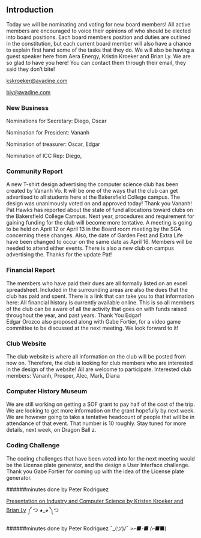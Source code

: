 ---
---

## Introduction
Today we will be nominating and voting for new board members! All active members are encouraged to voice their opinions of who should be elected into board positions. Each board members position and duties are outlined in the constitution, but each current board member will also have a chance to explain first hand some of the tasks that they do.  We will also be having a guest speaker here from Aera Energy, Kristin Kroeker and Brian Ly. We are so glad to have you here!
You can contact them through their email, they said they don’t bite!

kskroeker@avadine.com

bly@avadine.com

### New Business
Nominations for Secretary: Diego, Oscar


Nomination for President: Vananh


Nomination of treasurer: Oscar, Edgar


Nomination of ICC Rep: Diego, 

### Community Report
A new T-shirt design advertising the computer science club has been created by Vananh Vo. It will be one of the ways that the club can get advertised to all students here at the Bakersfield College campus. The design was unanimously voted on and approved today!  Thank you Vananh!
Pat Hawks has reported about the state of fund allocations toward clubs on the Bakersfield College Campus. Next year, procedures and requirement for gaining funding for the club will become more tentative. A meeting is going to be held on April 12 or April 13 in the Board room meeting by the SGA concerning these changes. Also, the date of Garden Fest and Extra Life have been changed to occur on the same date as April 16. Members will be needed to attend either events. There is also a new club on campus advertising the.  Thanks for the update Pat! 

### Financial Report
The members who have paid their dues are all formally listed on an excel spreadsheet. Included in the surrounding areas are also the dues that the club has paid and spent. There is a link that can take you to that information here: 
All financial history is currently available online. This is so all members of the club can be aware of all the activity that goes on  with funds raised throughout the year, and past years. Thank You Edgar!  
Edgar Orozco also proposed along with Gabe Fortier, for a video game committee to be discussed at the next meeting. We look forward to it! 
 
### Club Website
The club website is where all information on the club will be posted from now on. Therefore, the club is looking for club members who are interested in the design of the website! All are welcome to participate.
Interested club members: Vananh, Prosper, Alec, Mark, Diana 

### Computer History Museum
We are still working on getting a SOF grant to pay half of the cost of the trip. We are looking to get more information on the grant hopefully by next week. We are however going to take a tentative headcount of people that will be in attendance of that event. That number is 10 roughly. Stay tuned for more details, next week, on Dragon Ball z. 

### Coding Challenge
The coding challenges that have been voted into for the next meeting would be the License plate generator, and the design a User Interface challenge. Thank you Gabe Fortier for coming up with the idea of the License plate generator. 

######minutes done by Peter Rodriguez

[Presentation on Industry and Computer Science by Kristen Kroeker and Brian Ly](https://gist.github.com/pathawks/d639e13e59431c41da6d)  ༼ つ ◕_◕ ༽つ

######minutes done by Peter Rodriguez   ¯\_(ツ)_/¯ >⌐■-■ (⌐■_■)           
